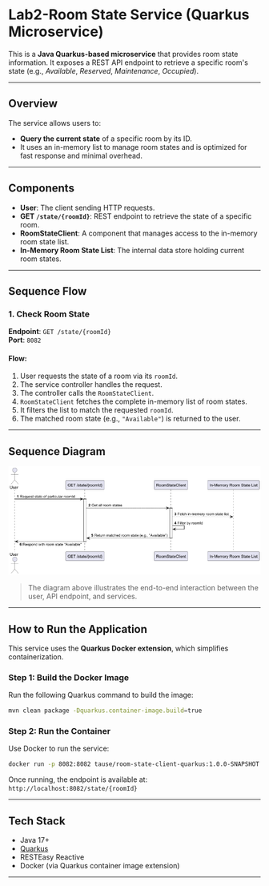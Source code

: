 # Lab2-Room State Service (Quarkus Microservice)

This is a **Java Quarkus-based microservice** that provides room state information. It exposes a REST API endpoint to retrieve a specific room's state (e.g., *Available*, *Reserved*, *Maintenance*, *Occupied*).

---

## Overview

The service allows users to:

- **Query the current state** of a specific room by its ID.   
- It uses an in-memory list to manage room states and is optimized for fast response and minimal overhead.
---

## Components

- **User**: The client sending HTTP requests.
- **GET `/state/{roomId}`**: REST endpoint to retrieve the state of a specific room.
- **RoomStateClient**: A component that manages access to the in-memory room state list.
- **In-Memory Room State List**: The internal data store holding current room states.

---

## Sequence Flow

### 1. Check Room State

**Endpoint**: `GET /state/{roomId}`  
**Port**: `8082`

#### Flow:

1. User requests the state of a room via its `roomId`.
2. The service controller handles the request.
3. The controller calls the `RoomStateClient`.
4. `RoomStateClient` fetches the complete in-memory list of room states.
5. It filters the list to match the requested `roomId`.
6. The matched room state (e.g., `"Available"`) is returned to the user.

---

## Sequence Diagram

![Sequence Diagram](room-state-sequence.png)

>The diagram above illustrates the end-to-end interaction between the user, API endpoint, and services.

---

## How to Run the Application

This service uses the **Quarkus Docker extension**, which simplifies containerization.

### Step 1: Build the Docker Image

Run the following Quarkus command to build the image:

```bash
mvn clean package -Dquarkus.container-image.build=true
```

### Step 2: Run the Container

Use Docker to run the service:

```bash
docker run -p 8082:8082 tause/room-state-client-quarkus:1.0.0-SNAPSHOT
```

Once running, the endpoint is available at:  
`http://localhost:8082/state/{roomId}`

---

## Tech Stack

- Java 17+
- [Quarkus](https://quarkus.io/)
- RESTEasy Reactive
- Docker (via Quarkus container image extension)

---
